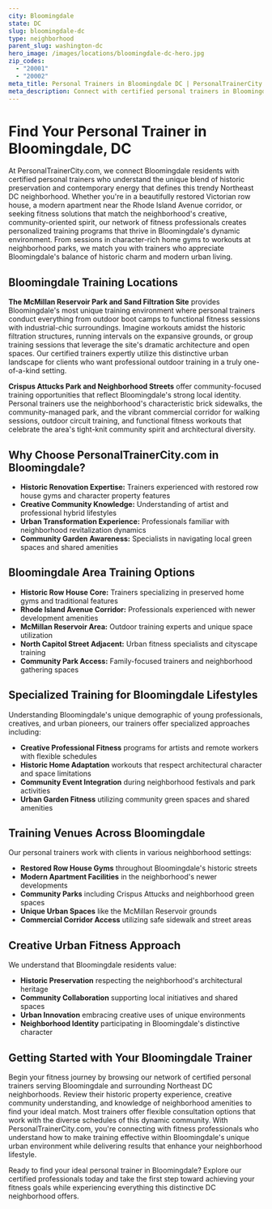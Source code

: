 ```yaml
---
city: Bloomingdale
state: DC
slug: bloomingdale-dc
type: neighborhood
parent_slug: washington-dc
hero_image: /images/locations/bloomingdale-dc-hero.jpg
zip_codes:
  - "20001"
  - "20002"
meta_title: Personal Trainers in Bloomingdale DC | PersonalTrainerCity.com
meta_description: Connect with certified personal trainers in Bloomingdale. Find fitness coaches for trendy neighborhood living, historic row house gyms, and McMillan Reservoir workouts.
---
```


# Find Your Personal Trainer in Bloomingdale, DC

At PersonalTrainerCity.com, we connect Bloomingdale residents with certified personal trainers who understand the unique blend of historic preservation and contemporary energy that defines this trendy Northeast DC neighborhood. Whether you're in a beautifully restored Victorian row house, a modern apartment near the Rhode Island Avenue corridor, or seeking fitness solutions that match the neighborhood's creative, community-oriented spirit, our network of fitness professionals creates personalized training programs that thrive in Bloomingdale's dynamic environment. From sessions in character-rich home gyms to workouts at neighborhood parks, we match you with trainers who appreciate Bloomingdale's balance of historic charm and modern urban living.

## Bloomingdale Training Locations

**The McMillan Reservoir Park and Sand Filtration Site** provides Bloomingdale's most unique training environment where personal trainers conduct everything from outdoor boot camps to functional fitness sessions with industrial-chic surroundings. Imagine workouts amidst the historic filtration structures, running intervals on the expansive grounds, or group training sessions that leverage the site's dramatic architecture and open spaces. Our certified trainers expertly utilize this distinctive urban landscape for clients who want professional outdoor training in a truly one-of-a-kind setting.

**Crispus Attucks Park and Neighborhood Streets** offer community-focused training opportunities that reflect Bloomingdale's strong local identity. Personal trainers use the neighborhood's characteristic brick sidewalks, the community-managed park, and the vibrant commercial corridor for walking sessions, outdoor circuit training, and functional fitness workouts that celebrate the area's tight-knit community spirit and architectural diversity.

## Why Choose PersonalTrainerCity.com in Bloomingdale?

*   **Historic Renovation Expertise:** Trainers experienced with restored row house gyms and character property features
*   **Creative Community Knowledge:** Understanding of artist and professional hybrid lifestyles
*   **Urban Transformation Experience:** Professionals familiar with neighborhood revitalization dynamics
*   **Community Garden Awareness:** Specialists in navigating local green spaces and shared amenities

## Bloomingdale Area Training Options

- **Historic Row House Core:** Trainers specializing in preserved home gyms and traditional features
- **Rhode Island Avenue Corridor:** Professionals experienced with newer development amenities
- **McMillan Reservoir Area:** Outdoor training experts and unique space utilization
- **North Capitol Street Adjacent:** Urban fitness specialists and cityscape training
- **Community Park Access:** Family-focused trainers and neighborhood gathering spaces

## Specialized Training for Bloomingdale Lifestyles

Understanding Bloomingdale's unique demographic of young professionals, creatives, and urban pioneers, our trainers offer specialized approaches including:

*   **Creative Professional Fitness** programs for artists and remote workers with flexible schedules
*   **Historic Home Adaptation** workouts that respect architectural character and space limitations
*   **Community Event Integration** during neighborhood festivals and park activities
*   **Urban Garden Fitness** utilizing community green spaces and shared amenities

## Training Venues Across Bloomingdale

Our personal trainers work with clients in various neighborhood settings:
- **Restored Row House Gyms** throughout Bloomingdale's historic streets
- **Modern Apartment Facilities** in the neighborhood's newer developments
- **Community Parks** including Crispus Attucks and neighborhood green spaces
- **Unique Urban Spaces** like the McMillan Reservoir grounds
- **Commercial Corridor Access** utilizing safe sidewalk and street areas

## Creative Urban Fitness Approach

We understand that Bloomingdale residents value:
- **Historic Preservation** respecting the neighborhood's architectural heritage
- **Community Collaboration** supporting local initiatives and shared spaces
- **Urban Innovation** embracing creative uses of unique environments
- **Neighborhood Identity** participating in Bloomingdale's distinctive character

## Getting Started with Your Bloomingdale Trainer

Begin your fitness journey by browsing our network of certified personal trainers serving Bloomingdale and surrounding Northeast DC neighborhoods. Review their historic property experience, creative community understanding, and knowledge of neighborhood amenities to find your ideal match. Most trainers offer flexible consultation options that work with the diverse schedules of this dynamic community. With PersonalTrainerCity.com, you're connecting with fitness professionals who understand how to make training effective within Bloomingdale's unique urban environment while delivering results that enhance your neighborhood lifestyle.

Ready to find your ideal personal trainer in Bloomingdale? Explore our certified professionals today and take the first step toward achieving your fitness goals while experiencing everything this distinctive DC neighborhood offers.